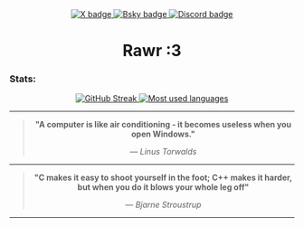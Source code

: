 <div id="header" align="center">
  <div id="badges">
    <a href="https://x.com/averithefox">
      <img
        src="https://img.shields.io/badge/Twitter-1da1f2?logo=twitter&logoColor=white"
        alt="X badge"
      />
    </a>
    <a href="https://bsky.app/profile/averi.me">
      <img
        src="https://img.shields.io/badge/Bluesky-0085ff?logo=bluesky&logoColor=white"
        alt="Bsky badge"
      />
    </a>
    <a href="https://discord.com/users/719890634294427669">
      <img
        src="https://img.shields.io/badge/Discord-5865f2?logo=discord&logoColor=white"
        alt="Discord badge"
      />
    </a>
  </div>
  <img src="https://komarev.com/ghpvc/?username=averithefox&color=red" alt="" />
  <h1>Rawr :3</h1>
</div>

### Stats:
<div id="stats" align="center">
  <a href="https://github.com/DenverCoder1/github-readme-streak-stats">
    <img
      src="https://streak-stats.demolab.com?user=averithefox&theme=synthwave&hide_border=true&border_radius=10&date_format=j%20M%5B%20Y%5D&background=05080A"
      alt="GitHub Streak"
    />
  </a>
  <a href="https://github.com/anuraghazra/github-readme-stats">
    <img
      src="https://github-readme-stats.vercel.app/api/top-langs/?username=averithefox&layout=compact&theme=vision-friendly-dark&bg_color=05080a&hide_border=true"
      alt="Most used languages"
    />
  </a>
</div>

---

<div align="center">

> **"A computer is like air conditioning - it becomes useless when you open Windows."**
>
> _— Linus Torwalds_

---

> **"C makes it easy to shoot yourself in the foot; C++ makes it harder, but when you do it blows your whole leg off"**
>
> _— Bjarne Stroustrup_

</div>

---

